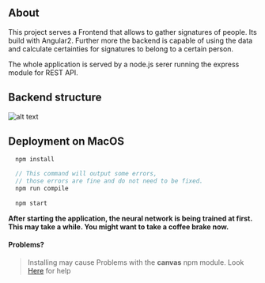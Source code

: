 ## About
This project serves a Frontend that allows to gather signatures of people. Its build with Angular2. Further more the backend is capable of using
the data and calculate certainties for signatures to belong to a certain person.

The whole application is served by a node.js serer running the express module for REST API.

## Backend structure
![alt text](assets/structure.png)

## Deployment on MacOS

```js
  npm install

  // This command will output some errors, 
  // those errors are fine and do not need to be fixed.
  npm run compile
  
  npm start
```

**After starting the application, the neural network is being trained at first. This may take a while. You might want to take a coffee brake now.**

#### Problems?
> Installing may cause Problems with the **canvas** npm module. Look [Here](https://github.com/Automattic/node-canvas/wiki/Installation---OSX) for help

